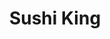 ---
layout: place
title: Sushi King
permalink: /new-york/brooklyn/sushi-king.html
stateAbbr: NY
stateName: New York
cityName: Brooklyn
seo:
  type: restaurant
  links: null
place_id: ChIJKYh0M5BdwokR-E4uw40hpi8
photos:
  - name: >-
      places/ChIJKYh0M5BdwokR-E4uw40hpi8/photos/AeeoHcIf3vUaWTmMkCvlEgvEmKiWDqNNaaP0pJK1MNt53rvbZ4V2i2TEHQCQbrCb99IHnrE_zrGsgTZjaLQfvMBXLzhzagJXBG94AkFx05ZOXBuw9g0ZTSrnqlhWFuCLe85Z1fAG38xzEYmQ6QzNgAGai2DtBMWSNK-u4VsKXeHBF4X7HoDkeKnDEFnLUxRV5N1M9hSfUF3sMZ8-4WHv3j6RvDzITCy-c73C2C319okAEjNFsReg2Su1tL5HcRDmKcqDqLtxGqRg3MEOQin8c8EoH3dqNt9loolKk6PRLPpuIdP8jw
    widthPx: 3264
    heightPx: 2448
    authorAttributions:
      - displayName: Sushi King
        uri: https://maps.google.com/maps/contrib/101651454531065648362
        photoUri: >-
          https://lh3.googleusercontent.com/a-/ALV-UjU-7_YwmBf11_FkDCIf_5b59MVsD-q9y3_JQKGqO45JlpNPRrY=s100-p-k-no-mo
    flagContentUri: >-
      https://www.google.com/local/imagery/report/?cb_client=maps_api_places.places_api&image_key=!1e10!2sAF1QipO6x3xeMqo3fL1ytTCbHrN9ibMcv3cCELYhcKN7&hl=en-US
    googleMapsUri: >-
      https://www.google.com/maps/place//data=!3m4!1e2!3m2!1sAF1QipO6x3xeMqo3fL1ytTCbHrN9ibMcv3cCELYhcKN7!2e10!4m2!3m1!1s0x89c25d9033748829:0x2fa6218dc32e4ef8
  - name: >-
      places/ChIJKYh0M5BdwokR-E4uw40hpi8/photos/AeeoHcLWZ0hu36L1TuihImODVaGtxzOebTNklDFhm9HjjxuvR0j2yiOi27FldbTLeXziSszmTE-5u75ijTfYc28GGOFLzi2a3qrpABfhMfCjtvOM5woKl-nOfNq8ZXNvgKuvQIwSUdJepOoFcr5ovwE5lfVuSZBdrNM2FQ6iCqbScHV7jf4Xn-YES5shL_ksbvESMVuqLZ7MGgXpGaPSYuSTdulZLm7joQAZWxMjcqI3tOnDLs09wPG8Wk15nCCKA8AuBhpkdBEKa6g6MiUvm4L2-7zhfqDOFwZu_4B9lsRAssIrVA
    widthPx: 600
    heightPx: 800
    authorAttributions:
      - displayName: Sushi King
        uri: https://maps.google.com/maps/contrib/101651454531065648362
        photoUri: >-
          https://lh3.googleusercontent.com/a-/ALV-UjU-7_YwmBf11_FkDCIf_5b59MVsD-q9y3_JQKGqO45JlpNPRrY=s100-p-k-no-mo
    flagContentUri: >-
      https://www.google.com/local/imagery/report/?cb_client=maps_api_places.places_api&image_key=!1e10!2sAF1QipPc_5zS0quYhzseRrDWYY9gHLNrjwl5n_Ykp9fB&hl=en-US
    googleMapsUri: >-
      https://www.google.com/maps/place//data=!3m4!1e2!3m2!1sAF1QipPc_5zS0quYhzseRrDWYY9gHLNrjwl5n_Ykp9fB!2e10!4m2!3m1!1s0x89c25d9033748829:0x2fa6218dc32e4ef8
  - name: >-
      places/ChIJKYh0M5BdwokR-E4uw40hpi8/photos/AeeoHcItf8LmOPRtQfV8kvxRsbtJy232MrOn79z61pcfz1iPjcMS4gx3Beh4y-wb6OakDCoxj1bNLem1YjtW_Z0aZvT76ZNp_aUvUV7_mOcSpCEPevDi3FKCoyRQas1H_RO4S8auWFUBwQgK9hjQG4ktxTpq9OSDgYy5TkXa4Cn3Fy2qHMJzpAHz1tT_cAJX2t-M7MIK-ssi6eSywiUcn2qACXLn0arhQZK35ZHjl9mNcUEEj5Drn_Db15CMml-hqnNgpiLLxSrEd-2EEPREQrUIHEpioud94c__jdBHM6PPMFVukBFLw-xm6XgF3YAmywXoe3-yRwxmPotM7vptoODOZEm8dR_zqgtYP-N6HBl2ltJAtj7KlgGNryw9KazKYlRZZaDfacMUk6pekp1YvDphdXLQgRiHxWqkiOu-qA
    widthPx: 3024
    heightPx: 4032
    authorAttributions:
      - displayName: Paul Huu
        uri: https://maps.google.com/maps/contrib/106808172442111974453
        photoUri: >-
          https://lh3.googleusercontent.com/a/ACg8ocKaqR4xsq9g0_1uyg8e3ikMh9D6VIxHj0cefEV_mdTVE9s58g=s100-p-k-no-mo
    flagContentUri: >-
      https://www.google.com/local/imagery/report/?cb_client=maps_api_places.places_api&image_key=!1e10!2sCIHM0ogKEICAgMCwucBb&hl=en-US
    googleMapsUri: >-
      https://www.google.com/maps/place//data=!3m4!1e2!3m2!1sCIHM0ogKEICAgMCwucBb!2e10!4m2!3m1!1s0x89c25d9033748829:0x2fa6218dc32e4ef8
  - name: >-
      places/ChIJKYh0M5BdwokR-E4uw40hpi8/photos/AeeoHcIpbXnP679bLL35ZYPY1sYiLPsKcFI_SrkEahWjdA5j9C3cbqGxVvv9WiHp1emkV_0REyT-cAHydTUqIuUYngWdJ_G_WSbgB2NL9sqj7F_HEYZIiLCDNPwB-E1ULeW2t-xhMMzjLlxIvY31SjyajmvxXDEtP-HnqEHDE7_MxlkLgo-LYQYZ-S8qWlbjau9YkXI3jNrVhKMWcAF3e2Ga_u4bce3Ih9hT3u9h-cOVlfwIqPEw0yC_uRvClX0zwYj70fqMwgFfRWDTkseULYySyPv0FLnyGmRHupj8JlNwVSrHTSvt22hA7ULx9ugAc7Du0yf0WeBypDkn94KNOh0lBW5wKsaEGLhcevN2cEx9TEZO5t107AmdKij_ivEA6LzhoBXBlg3xhy5zfGhLYYD14idKkgKnSVxCeOjnoS7bd_0
    widthPx: 4032
    heightPx: 3024
    authorAttributions:
      - displayName: Annie Lin
        uri: https://maps.google.com/maps/contrib/115130822476958332515
        photoUri: >-
          https://lh3.googleusercontent.com/a/ACg8ocIx7_jQdBb1cKIK__VR5OrXYWoxJz39loVS4zjsEAn3lhDj0g=s100-p-k-no-mo
    flagContentUri: >-
      https://www.google.com/local/imagery/report/?cb_client=maps_api_places.places_api&image_key=!1e10!2sCIHM0ogKEICAgICi5o-TJQ&hl=en-US
    googleMapsUri: >-
      https://www.google.com/maps/place//data=!3m4!1e2!3m2!1sCIHM0ogKEICAgICi5o-TJQ!2e10!4m2!3m1!1s0x89c25d9033748829:0x2fa6218dc32e4ef8
  - name: >-
      places/ChIJKYh0M5BdwokR-E4uw40hpi8/photos/AeeoHcLDGoGeU8_2xzg-eMI_xD_4tizHfWKtJruYz2js2R2mfh0Or7KPYtI7X1pbo45Veg8jSwxkZgQjvf-fP8TTgtgsQyx9pliUvzM8BL9PFrwlczUmxnlrR_7AWu916yZfUwG3jDa_Fj7CeZ2vcw6HCxD7BuBCRQMCQmTzpvhQiXcXm9oF8nm6WXM3_Bqj6SrCg7gIYLzdMKq-fBrFEQXp0obtAEda55NNe2Zb0clmnixdW0S55FUJumzs5VZuF8JFXlJxF_FmfgcMD_4XI1TqsIoe8TTCtjpvkGmnbKHz9XGg0zKaIu-wKd7h8eP0s5CZlS2bZhSr5Ith-bFFG5yM0E_r4lNKyoayiOYsx1p3Vyi_f8egGL7BZ4BSiBLrMvfjtyJsiXGcd3mdAjISiczw3eBcxCerdEi_LtRLDR7IZ2HjPHhv
    widthPx: 4032
    heightPx: 3024
    authorAttributions:
      - displayName: Annie Lin
        uri: https://maps.google.com/maps/contrib/115130822476958332515
        photoUri: >-
          https://lh3.googleusercontent.com/a/ACg8ocIx7_jQdBb1cKIK__VR5OrXYWoxJz39loVS4zjsEAn3lhDj0g=s100-p-k-no-mo
    flagContentUri: >-
      https://www.google.com/local/imagery/report/?cb_client=maps_api_places.places_api&image_key=!1e10!2sCIHM0ogKEICAgIDEtvOFxQE&hl=en-US
    googleMapsUri: >-
      https://www.google.com/maps/place//data=!3m4!1e2!3m2!1sCIHM0ogKEICAgIDEtvOFxQE!2e10!4m2!3m1!1s0x89c25d9033748829:0x2fa6218dc32e4ef8
  - name: >-
      places/ChIJKYh0M5BdwokR-E4uw40hpi8/photos/AeeoHcLwZ_juGg_myjmNFmiwrWhbEt7j6RtoofgiYHPtrvRRb210_HkH2VRFZ14CfiyJySfNe-dqEG0guh2EA9nDg7I901HojMBznGeyhz0RJjcu9z7hfSxuhRCzQyezuR9ozzKez2ks5E0f59UKZtwx-ObQQA0F0HrOcY4NfmYmBDkySnY-pehOI7C5oyqcKXIq55azTyZKjtJo__Vhi0UX7-qPJejQC80BpzwhwjGjZ2SP2v8499Tjr-Rq2FelBaUnl3Lb7IagwyOjRG-0LIMIdhx0oWlrur0NynrPE22_9yFg-A
    widthPx: 1242
    heightPx: 1656
    authorAttributions:
      - displayName: Sushi King
        uri: https://maps.google.com/maps/contrib/101651454531065648362
        photoUri: >-
          https://lh3.googleusercontent.com/a-/ALV-UjU-7_YwmBf11_FkDCIf_5b59MVsD-q9y3_JQKGqO45JlpNPRrY=s100-p-k-no-mo
    flagContentUri: >-
      https://www.google.com/local/imagery/report/?cb_client=maps_api_places.places_api&image_key=!1e10!2sAF1QipO7TePK73rdB7nomMlz3XLiKMaVFrhO_eC7Fy9B&hl=en-US
    googleMapsUri: >-
      https://www.google.com/maps/place//data=!3m4!1e2!3m2!1sAF1QipO7TePK73rdB7nomMlz3XLiKMaVFrhO_eC7Fy9B!2e10!4m2!3m1!1s0x89c25d9033748829:0x2fa6218dc32e4ef8
  - name: >-
      places/ChIJKYh0M5BdwokR-E4uw40hpi8/photos/AeeoHcJ-TvfCn2n9Ut7ATac5FWPgzLesSBe8GtYvlER3oXQU4YfSZbmrIijd0Onkm_f-Mp9_fg-ePTs3IAOA7Yl8ZkiJoAhpU0wTFi04CiZaxEY7hDvw1HWp5S1oUAAbLix5Dy_5AeWc0D3Kq0JvzaS0BMds1EOKr9mH4iKv_lPfQVYFQTsenf4gb5gUfYXuAVMybBenTUukyNMC9ont4-TU6ngtSRe3MZtYHvh9XILZjeVsvYzUazcALIOwzQtQ1r8KRLZR7Y1BMQ5v4gAo8TC5aSUqzZLm0AfdNInAABxMrCRoxg
    widthPx: 1242
    heightPx: 1656
    authorAttributions:
      - displayName: Sushi King
        uri: https://maps.google.com/maps/contrib/101651454531065648362
        photoUri: >-
          https://lh3.googleusercontent.com/a-/ALV-UjU-7_YwmBf11_FkDCIf_5b59MVsD-q9y3_JQKGqO45JlpNPRrY=s100-p-k-no-mo
    flagContentUri: >-
      https://www.google.com/local/imagery/report/?cb_client=maps_api_places.places_api&image_key=!1e10!2sAF1QipPa4LmcFDzST2RCWd75z5sBlau1BT7cx8P5Zcnr&hl=en-US
    googleMapsUri: >-
      https://www.google.com/maps/place//data=!3m4!1e2!3m2!1sAF1QipPa4LmcFDzST2RCWd75z5sBlau1BT7cx8P5Zcnr!2e10!4m2!3m1!1s0x89c25d9033748829:0x2fa6218dc32e4ef8
  - name: >-
      places/ChIJKYh0M5BdwokR-E4uw40hpi8/photos/AeeoHcL1krxpzPNriN71DGfXp83aC5bxF8UA2G3JqwdysOh0jKw2E4GwNs-asW1QnprAg15Py4pKlyxwdJYGLJQKqa3sTcfbps6aeQXNR9KRAka3gWdCrLtEnReCwuou-r1TDrEEWc03Gsi99m0ez3hStpxuovt7n2e8SiVkqebB_MGPVFa_0OBWmGBr1eL6clCOHwiWe4t921-wz8vBfibUgDUmbD9teIrFlX0w5sC2MwZvIdw-pO4zc1F6obK_-Ne-x7-scluDBgJkZo8Tz7gsHW6t9TlJrc1wFZ7iWKRCaDz6Ew
    widthPx: 1242
    heightPx: 1656
    authorAttributions:
      - displayName: Sushi King
        uri: https://maps.google.com/maps/contrib/101651454531065648362
        photoUri: >-
          https://lh3.googleusercontent.com/a-/ALV-UjU-7_YwmBf11_FkDCIf_5b59MVsD-q9y3_JQKGqO45JlpNPRrY=s100-p-k-no-mo
    flagContentUri: >-
      https://www.google.com/local/imagery/report/?cb_client=maps_api_places.places_api&image_key=!1e10!2sAF1QipPvQnpzo-O5rJR4EyQy0lKV18jMLgiyN1UHJ9S-&hl=en-US
    googleMapsUri: >-
      https://www.google.com/maps/place//data=!3m4!1e2!3m2!1sAF1QipPvQnpzo-O5rJR4EyQy0lKV18jMLgiyN1UHJ9S-!2e10!4m2!3m1!1s0x89c25d9033748829:0x2fa6218dc32e4ef8
  - name: >-
      places/ChIJKYh0M5BdwokR-E4uw40hpi8/photos/AeeoHcIUzB0xxlAi7wuiciQDO91Y1BcY6OK4_9DUu5BVs5oxgsk791T2IznewMM2Oiq2z4QaDhxRtWuAWkjPVIohclvbxKEGbr-8oN8rZQ0XVfVcpVquMDA7jh_BNiTofg6Ti24xw3wGMSVHuQrCIkKEClZm1OlQKOMnPmiJnKsyHZiduR26pZsTzKxb--OE6sQQHK1bEzdIXiNbTP96E72GIfc9RHzBlcvLeDHnG-NgSg6wZolJkrWUGSCUQz54fVXLue2cL3MD7kdAlfnUmHtoX3eUGljyj2AOxHi1bCC1tAGFczXUx9EJiseBAejfgzOeJ5PRJPp1njF8cvWQvXzDNDG9bOSa_GgN6YvOk2mZaORuCFZWJ4ASPCCy6qNrZU1XUYFLsWEAlC2GT_eTfPSVGxxi5XwsLUyXYCrcj-0j8VoV4HHT
    widthPx: 4080
    heightPx: 3072
    authorAttributions:
      - displayName: Mrugank Dake
        uri: https://maps.google.com/maps/contrib/113390760989073823219
        photoUri: >-
          https://lh3.googleusercontent.com/a-/ALV-UjXnuQuLbnzS586sd3VWzy0yYT8LctnQbIFSVhwWtMDrWFJT3wSE=s100-p-k-no-mo
    flagContentUri: >-
      https://www.google.com/local/imagery/report/?cb_client=maps_api_places.places_api&image_key=!1e10!2sCIHM0ogKEICAgIDX-c6s2wE&hl=en-US
    googleMapsUri: >-
      https://www.google.com/maps/place//data=!3m4!1e2!3m2!1sCIHM0ogKEICAgIDX-c6s2wE!2e10!4m2!3m1!1s0x89c25d9033748829:0x2fa6218dc32e4ef8
  - name: >-
      places/ChIJKYh0M5BdwokR-E4uw40hpi8/photos/AeeoHcI7kTUA4JsEy1lLbcaXrbsbSIjc_CiQzHvP9dgTF7vgJ3wb7ZjE_0nnjzE-P58ADO_uPKjNbMmIZApwp1lSVUI0sl9B9S6PzuMaL0A204qRy_vJt07wW5jKFeKtBXMvpNee-Ue3M6cIk_uTixcDsPvScNE4HHQfYPgWrWFDJ2PT1vb2VwCFLMpm2lgSSPCGJBVSeQblML0HppgDsXtTvnIif6-CNRmU7OthgQeuUzLfZqAHMJHE9vtofd6FTusS4xnHfWsO8yihrlPWWyHaEqT4gtCIqCxXsf-1HDHtt975CXY6B3HCVbaHNV-l43xYstAo9MbydpPotDkrvwfkx6ESfnC6gDc0v8RrKlBbvfs0rKvwftyjcetQebhoINVb_ZGCBtv8tVxAvltOcOKxhrZVwDcfUBJ4_tfmCF2QLXY
    widthPx: 3024
    heightPx: 4032
    authorAttributions:
      - displayName: Annie Lin
        uri: https://maps.google.com/maps/contrib/115130822476958332515
        photoUri: >-
          https://lh3.googleusercontent.com/a/ACg8ocIx7_jQdBb1cKIK__VR5OrXYWoxJz39loVS4zjsEAn3lhDj0g=s100-p-k-no-mo
    flagContentUri: >-
      https://www.google.com/local/imagery/report/?cb_client=maps_api_places.places_api&image_key=!1e10!2sCIHM0ogKEICAgID6_OGqSQ&hl=en-US
    googleMapsUri: >-
      https://www.google.com/maps/place//data=!3m4!1e2!3m2!1sCIHM0ogKEICAgID6_OGqSQ!2e10!4m2!3m1!1s0x89c25d9033748829:0x2fa6218dc32e4ef8
address: 1442 Myrtle Ave, Brooklyn, NY 11237, USA
street: 1442 Myrtle Ave
city: Brooklyn
state: NY
zip: '11237'
country: USA
neighborhood: Bushwick
latitude: '40.698806'
longitude: '-73.917126'
accessibility_options:
  wheelchairAccessibleParking: false
  wheelchairAccessibleEntrance: true
  wheelchairAccessibleRestroom: true
business_status: OPERATIONAL
name: Sushi King
google_maps_links:
  directionsUri: >-
    https://www.google.com/maps/dir//''/data=!4m7!4m6!1m1!4e2!1m2!1m1!1s0x89c25d9033748829:0x2fa6218dc32e4ef8!3e0
  placeUri: https://maps.google.com/?cid=3433468658665279224
  writeAReviewUri: >-
    https://www.google.com/maps/place//data=!4m3!3m2!1s0x89c25d9033748829:0x2fa6218dc32e4ef8!12e1
  reviewsUri: >-
    https://www.google.com/maps/place//data=!4m4!3m3!1s0x89c25d9033748829:0x2fa6218dc32e4ef8!9m1!1b1
  photosUri: >-
    https://www.google.com/maps/place//data=!4m3!3m2!1s0x89c25d9033748829:0x2fa6218dc32e4ef8!10e5
primary_type: Sushi Restaurant
opening_hours:
  openNow: true
  periods:
    - open:
        day: 0
        hour: 11
        minute: 0
      close:
        day: 0
        hour: 23
        minute: 30
    - open:
        day: 2
        hour: 11
        minute: 0
      close:
        day: 2
        hour: 23
        minute: 30
    - open:
        day: 3
        hour: 11
        minute: 0
      close:
        day: 3
        hour: 23
        minute: 30
    - open:
        day: 4
        hour: 11
        minute: 0
      close:
        day: 4
        hour: 23
        minute: 30
    - open:
        day: 5
        hour: 11
        minute: 0
      close:
        day: 5
        hour: 23
        minute: 30
    - open:
        day: 6
        hour: 11
        minute: 0
      close:
        day: 6
        hour: 23
        minute: 30
  weekdayDescriptions:
    - 'Monday: Closed'
    - 'Tuesday: 11:00 AM – 11:30 PM'
    - 'Wednesday: 11:00 AM – 11:30 PM'
    - 'Thursday: 11:00 AM – 11:30 PM'
    - 'Friday: 11:00 AM – 11:30 PM'
    - 'Saturday: 11:00 AM – 11:30 PM'
    - 'Sunday: 11:00 AM – 11:30 PM'
  nextCloseTime: '2025-05-04T03:30:00Z'
secondary_opening_hours:
  regular:
    weekdayDescriptions: null
    type: null
  current:
    weekdayDescriptions: null
    type: null
phone: (718) 443-3388
price_level: null
price_range: $10 &ndash; $20
rating: '4.3'
rating_count: 149
website: null
description: >-
  Explore Sushi King in Brooklyn, NY$$$Sushi King in Brooklyn, New York, stands
  out as a welcoming sushi restaurant that combines fresh flavors with a relaxed
  vibe, perfect for casual dining enthusiasts. This spot offers an array of
  delicious rolls and sashimi, crafted in a cozy, informal environment that
  makes it easy to enjoy Japanese-inspired cuisine without the fuss. With
  convenient hours that cater to both lunch and dinner crowds, it's an ideal
  choice for anyone seeking quality sushi restaurants in the area. Accessibility
  features like wheelchair-friendly entrances add to the appeal, ensuring a
  comfortable visit for all. Whether you're looking for sushi places near you,
  this location delivers on taste and convenience in the heart of Bushwick.
generative_summary: >-
  Explore Sushi King in Brooklyn, NY$$$Sushi King in Brooklyn, New York, stands
  out as a welcoming sushi restaurant that combines fresh flavors with a relaxed
  vibe, perfect for casual dining enthusiasts. This spot offers an array of
  delicious rolls and sashimi, crafted in a cozy, informal environment that
  makes it easy to enjoy Japanese-inspired cuisine without the fuss. With
  convenient hours that cater to both lunch and dinner crowds, it's an ideal
  choice for anyone seeking quality sushi restaurants in the area. Accessibility
  features like wheelchair-friendly entrances add to the appeal, ensuring a
  comfortable visit for all. Whether you're looking for sushi places near you,
  this location delivers on taste and convenience in the heart of Bushwick.
generative_disclosure: Summarized by AI using the Grok-3-Mini model.
reviews: null
review_summary: >-
  Visitor Insights on Sushi King$$$Visitors often rave about the fresh and
  flavorful dishes at this Brooklyn sushi spot, highlighting how the variety
  keeps things exciting for repeat visits. Many appreciate the reasonable prices
  that make it a go-to for everyday meals, with comments frequently noting the
  welcoming atmosphere that enhances the overall experience. While some mention
  occasional waits during peak times, the general consensus leans positive,
  praising the consistent quality that earns it high marks among local
  favorites. If you're hunting for top-rated sushi near you, this place delivers
  solid satisfaction with its approachable menu and friendly service. Overall,
  it's a reliable option that balances taste and value, making it worth trying
  for anyone in the neighborhood.
review_disclosure: Summarized by AI using the Grok-3-Mini model.
parking_options: null
payment_options: null
allow_dogs: null
curbside_pickup: null
delivery: null
dine_in: null
good_for_children: null
good_for_groups: null
good_for_sports: null
live_music: null
menu_for_children: null
outdoor_seating: null
reservable: null
restroom: null
serves_beer: null
serves_breakfast: null
serves_brunch: null
serves_cocktails: null
serves_coffee: null
serves_dinner: null
serves_dessert: null
serves_lunch: null
serves_vegetarian_food: null
serves_wine: null
takeout: null
update_category: enterprise
places_description: null

---